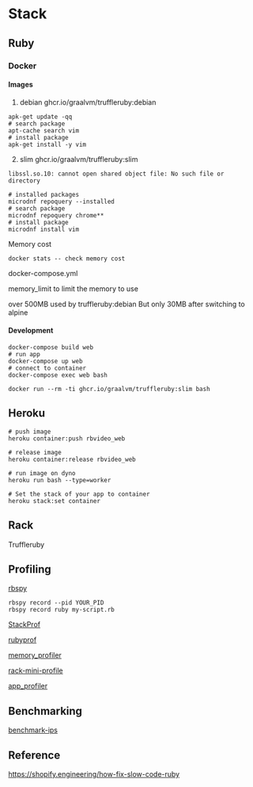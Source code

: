 # Stack
## Ruby
### Docker
#### Images
1. debian
ghcr.io/graalvm/truffleruby:debian

```
apk-get update -qq
# search package
apt-cache search vim
# install package
apk-get install -y vim
```

2. slim
ghcr.io/graalvm/truffleruby:slim
```
libssl.so.10: cannot open shared object file: No such file or directory
```

```
# installed packages
microdnf repoquery --installed
# search package
microdnf repoquery chrome**
# install package
microdnf install vim
```

Memory cost
```
docker stats -- check memory cost
```
docker-compose.yml

memory_limit to limit the memory to use

over 500MB used by truffleruby:debian
But only 30MB after switching to alpine
#### Development
```
docker-compose build web
# run app
docker-compose up web
# connect to container
docker-compose exec web bash

docker run --rm -ti ghcr.io/graalvm/truffleruby:slim bash

```

## Heroku
```
# push image
heroku container:push rbvideo_web

# release image
heroku container:release rbvideo_web

# run image on dyno
heroku run bash --type=worker

# Set the stack of your app to container
heroku stack:set container

```
## Rack
Truffleruby
## Profiling
[rbspy](https://rbspy.github.io/)

```
rbspy record --pid YOUR_PID
rbspy record ruby my-script.rb
```
[StackProf](https://github.com/tmm1/stackprof)

[rubyprof](https://ruby-prof.github.io/)

[memory_profiler](https://github.com/SamSaffron/memory_profiler)

[rack-mini-profile](https://github.com/MiniProfiler/rack-mini-profiler)

[app_profiler](https://github.com/Shopify/app_profiler)

## Benchmarking

[benchmark-ips](https://github.com/evanphx/benchmark-ips)


## Reference
https://shopify.engineering/how-fix-slow-code-ruby

